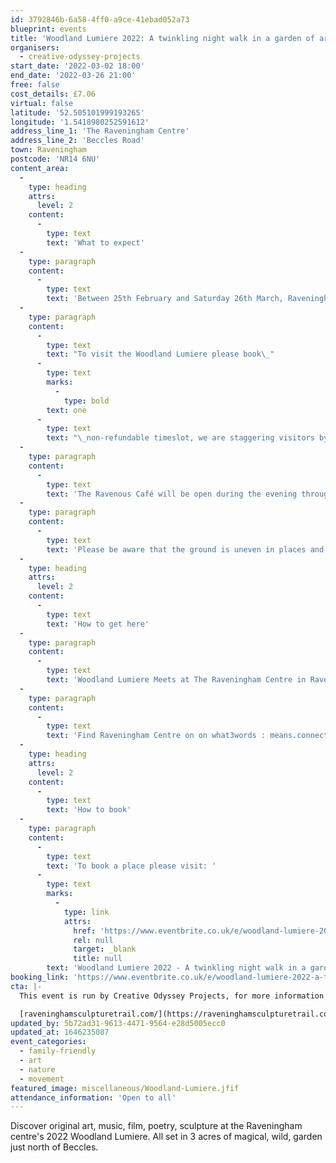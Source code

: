 ```yaml
---
id: 3792846b-6a58-4ff0-a9ce-41ebad052a73
blueprint: events
title: 'Woodland Lumiere 2022: A twinkling night walk in a garden of art & music'
organisers:
  - creative-odyssey-projects
start_date: '2022-03-02 18:00'
end_date: '2022-03-26 21:00'
free: false
cost_details: £7.06
virtual: false
latitude: '52.505101999193265'
longitude: '1.5418980252591612'
address_line_1: 'The Raveningham Centre'
address_line_2: 'Beccles Road'
town: Raveningham
postcode: 'NR14 6NU'
content_area:
  -
    type: heading
    attrs:
      level: 2
    content:
      -
        type: text
        text: 'What to expect'
  -
    type: paragraph
    content:
      -
        type: text
        text: 'Between 25th February and Saturday 26th March, Raveningham gardens will be open for their lumiere night walk. Book a slot on Wednesday to Sunday evenings, between 6pm and 9pm. '
  -
    type: paragraph
    content:
      -
        type: text
        text: "To visit the Woodland Lumiere please book\_"
      -
        type: text
        marks:
          -
            type: bold
        text: one
      -
        type: text
        text: "\_non-refundable timeslot, we are staggering visitors by 5 minutes to make sure everyone is spread out . You may then visit the Lumiere within a group of up to 6 people, paying for additional adults when you arrive. Adults £6 each, under 18s free."
  -
    type: paragraph
    content:
      -
        type: text
        text: 'The Ravenous Café will be open during the evening throughout the Lumiere 6 - 9pm for hot drinks, soup and light snacks with outdoor seating. The site will close at 10pm.'
  -
    type: paragraph
    content:
      -
        type: text
        text: 'Please be aware that the ground is uneven in places and this is a night time walk. The paths have been raked and lit but you should wear suitable sturdy footwear and warm clothing. This walk is not suitable for anyone who may find walking over uneven ground difficult, it takes approx. 30 mins to walk the loop.'
  -
    type: heading
    attrs:
      level: 2
    content:
      -
        type: text
        text: 'How to get here'
  -
    type: paragraph
    content:
      -
        type: text
        text: 'Woodland Lumiere Meets at The Raveningham Centre in Raveningham, NR14 6NU.'
  -
    type: paragraph
    content:
      -
        type: text
        text: 'Find Raveningham Centre on on what3words : means.connected.cared. The venue has on site car parking.'
  -
    type: heading
    attrs:
      level: 2
    content:
      -
        type: text
        text: 'How to book'
  -
    type: paragraph
    content:
      -
        type: text
        text: 'To book a place please visit: '
      -
        type: text
        marks:
          -
            type: link
            attrs:
              href: 'https://www.eventbrite.co.uk/e/woodland-lumiere-2022-a-twinkling-night-walk-in-a-garden-of-art-music-tickets-259730840937?aff=ebdsoporgprofile'
              rel: null
              target: _blank
              title: null
        text: 'Woodland Lumiere 2022 - A twinkling night walk in a garden of art & music. Tickets, Multiple Dates | Eventbrite'
booking_link: 'https://www.eventbrite.co.uk/e/woodland-lumiere-2022-a-twinkling-night-walk-in-a-garden-of-art-music-tickets-259730840937?aff=ebdsoporgprofile'
cta: |-
  This event is run by Creative Odyssey Projects, for more information please get in touch via:

  [raveninghamsculpturetrail.com/](https://raveninghamsculpturetrail.com/)
updated_by: 5b72ad31-9613-4471-9564-e28d5005ecc0
updated_at: 1646235087
event_categories:
  - family-friendly
  - art
  - nature
  - movement
featured_image: miscellaneous/Woodland-Lumiere.jfif
attendance_information: 'Open to all'
---
```

Discover original art, music, film, poetry, sculpture at the Raveningham centre's 2022 Woodland Lumiere. All set in 3 acres of magical, wild, garden just north of Beccles.